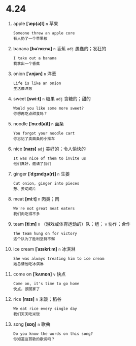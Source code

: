 # 4.24

1. apple **[ˈæp(ə)l]** `n` 苹果

   ```
   Someone threw an apple core
   有人扔了一个苹果核
   ```

2. banana **[bəˈnɑːnə]** `n` 香蕉 `adj` 愚蠢的；发狂的

   ```
   I take out a banana
   我拿出一个香蕉
   ```

3. onion **[ˈʌnjən]** `n` 洋葱

   ```
   Life is like an onion
   生活像洋葱
   ```

4. sweet **[swi:t]** `n` 糖果 `adj` 含糖的；甜的

   ```
   Would you like some more sweet?
   你想再吃点甜食吗？
   ```

5. noodle **[ˈnuːd(ə)l]** `n` 面条

   ```
   You forgot your noodle cart
   你忘记了卖面条的小推车
   ```

6. nice **[naɪs]** `adj` 美好的；令人愉快的

   ```
   It was nice of them to invite us
   他们真好，邀请了我们
   ```

7. ginger **[ˈdʒɪndʒə(r)]** `n` 生姜

   ```
   Cut onion, ginger into pieces
   葱、姜切成片
   ```

8. meat **[miːt]** `n` 肉类；肉

   ```
   We're not great meat eaters
   我们肉吃得不多
   ```

9. team **[tiːm]** `n` （游戏或体育运动的）队；组； `v` 协作；合作

   ```
   The team hung on for victory
   这个队为了胜利坚持不懈
   ```

10. ice cream **[ˈaɪskriːm]** `n` 冰淇淋

    ```
    She was always treating him to ice cream
    她总请他吃冰淇淋
    ```

11. come on **[ˈkʌmɒn]** `v` 快点

    ```
    Come on, it's time to go home
    快点，该回家了
    ```

12. rice **[raɪs]** `n` 米饭；稻谷

    ```
    We eat rice every single day
    我们天天吃米饭
    ```

13. song **[sɒŋ]** `n` 歌曲

    ```
    Do you know the words on this song?
    你知道这首歌的歌词吗？
    ```
